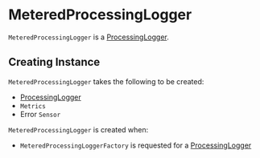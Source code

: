 # MeteredProcessingLogger

`MeteredProcessingLogger` is a [ProcessingLogger](ProcessingLogger.md).

## Creating Instance

`MeteredProcessingLogger` takes the following to be created:

* <span id="logger"> [ProcessingLogger](ProcessingLogger.md)
* <span id="metrics"> `Metrics`
* <span id="errorSensor"> Error `Sensor`

`MeteredProcessingLogger` is created when:

* `MeteredProcessingLoggerFactory` is requested for a [ProcessingLogger](MeteredProcessingLoggerFactory.md#getLogger)
